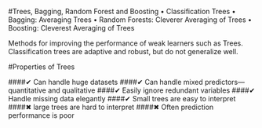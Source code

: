 #Trees, Bagging, Random Forest and Boosting
• Classification Trees
• Bagging: Averaging Trees
• Random Forests: Cleverer Averaging of Trees
• Boosting: Cleverest Averaging of Trees

Methods for improving the performance of weak learners such as Trees. Classification trees are adaptive and robust, but do not generalize well. 

#Properties of Trees

####✔ Can handle huge datasets
####✔ Can handle mixed predictors—quantitative and qualitative
####✔ Easily ignore redundant variables
####✔ Handle missing data elegantly
####✔ Small trees are easy to interpret
####✖ large trees are hard to interpret
####✖ Often prediction performance is poor